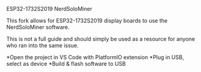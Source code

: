  ESP32-1732S2019 NerdSoloMiner

 This fork allows for ESP32-1732S2019 display boards to use the NerdSoloMiner software.

 This is not a full guide and should simply be used as a resource for anyone who ran into the same issue.

 *Open the project in VS Code with PlatformIO extension
 *Plug in USB, select as device
 *Build & flash software to USB

